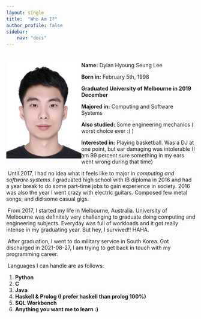 ```yaml
---
layout: single
title:  "Who Am I?"
author_profile: false
sidebar: 
    nav: "docs"
---
```


# <img src="../images/2021-09-29-first/DylanL.jpg" alt="image-left" align="left" width="200px" />

**Name:** Dylan Hyoung Seung Lee

**Born in:** February 5th, 1998

**Graduated University of Melbourne in 2019 December**

**Majored in:** Computing and Software Systems

**Also studied:** Some engineering mechanics ( worst choice ever :( )

**Interested in:** Playing basketball. Was a DJ at one point, but ear damaging was intolerable (I am 99 percent sure something in my ears went wrong during that time)

​	Until 2017, I had no idea what it feels like to major in *computing and software systems*. I graduated high school with IB diploma in 2016 and had a year break to do some part-time jobs to gain experience in society. 2016 was also the year I went crazy with electric guitars. Composed few metal songs, and did some casual gigs. 

​	From 2017, I started my life in Melbourne, Australia. University of Melbourne was definitely very challenging to graduate doing computing and engineering subjects. Everyday was full of workloads and it got really intense in my graduating year. But hey, I survived!! HAHA.

​	After graduation, I went to do military service in South Korea. Got discharged in 2021-08-27, I am trying to get back in touch with my programming career.

​	Languages I can handle are as follows:

1. **Python**
2. **C**
3. **Java**
4. **Haskell & Prolog (I prefer haskell than prolog 100%)**
5. **SQL Workbench**
6. **Anything you want me to learn :)**






